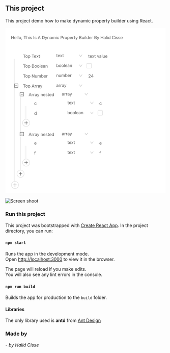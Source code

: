 
## This project

This project demo how to make dynamic property builder using React.

![Screen shoot](https://github.com/HalidCisse/ObjectBuilder/raw/master/public/screenshoot/Screen%20Shot%202018-12-16%20at%201.20.18%20PM.png)

![Screen shoot]()

### Run this project

This project was bootstrapped with [Create React App](https://github.com/facebook/create-react-app).
In the project directory, you can run:

#### `npm start`

Runs the app in the development mode.<br>
Open [http://localhost:3000](http://localhost:3000) to view it in the browser.

The page will reload if you make edits.<br>
You will also see any lint errors in the console.

#### `npm run build`

Builds the app for production to the `build` folder.<br>

#### Libraries

The only library used is **antd** from  [Ant Design](https://ant.design/components/tree/)


### Made by

_- by Halid Cisse_
